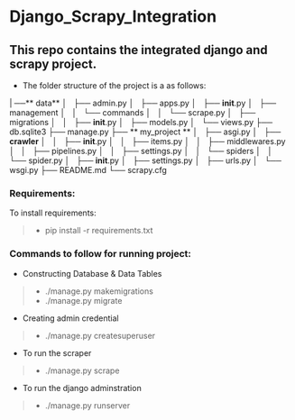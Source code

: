 # Django_Scrapy_Integration
This repo contains the integrated django and scrapy project.
---

* The folder structure of the  project is a as follows:
  
|   ──** data**
│   ├── admin.py
│   ├── apps.py
│   ├── __init__.py
│   ├── management
│   │   └── commands
│   │       └── scrape.py
│   ├── migrations
│   │   ├── __init__.py
│   ├── models.py
│   └── views.py
├── db.sqlite3
├── manage.py
├── ** my_project **
│   ├── asgi.py
│   ├── **crawler**
│   │   ├── __init__.py
│   │   ├── items.py
│   │   ├── middlewares.py
│   │   ├── pipelines.py
│   │   ├── settings.py
│   │   └── spiders
│   │       └── spider.py
│   ├── __init__.py
│   ├── settings.py
│   ├── urls.py
│   └── wsgi.py
├── README.md
└── scrapy.cfg

### Requirements:

To install requirements:
>* pip install -r requirements.txt



### Commands to follow for running project:
 
* Constructing Database & Data Tables
 >* ./manage.py makemigrations
 >* ./manage.py migrate

 * Creating admin credential
 >* ./manage.py createsuperuser

 * To run the scraper
 >* ./manage.py scrape

 * To run the django adminstration
     
 >* ./manage.py runserver